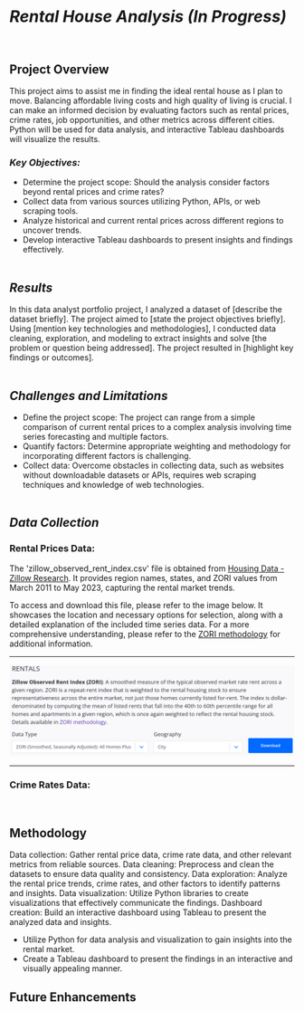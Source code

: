 # ***Rental House Analysis (In Progress)***<br><br>


## **Project Overview**

This project aims to assist me in finding the ideal rental house as I plan to move. Balancing affordable living costs and high quality of living is crucial. I can make an informed decision by evaluating factors such as rental prices, crime rates, job opportunities, and other metrics across different cities. Python will be used for data analysis, and interactive Tableau dashboards will visualize the results.

### ***Key Objectives:***
- Determine the project scope: Should the analysis consider factors beyond rental prices and crime rates?
- Collect data from various sources utilizing Python, APIs, or web scraping tools.
- Analyze historical and current rental prices across different regions to uncover trends.
- Develop interactive Tableau dashboards to present insights and findings effectively. <br><br>


## ***Results***

In this data analyst portfolio project, I analyzed a dataset of [describe the dataset briefly]. The project aimed to [state the project objectives briefly]. Using [mention key technologies and methodologies], I conducted data cleaning, exploration, and modeling to extract insights and solve [the problem or question being addressed]. The project resulted in [highlight key findings or outcomes]. <br><br>


## ***Challenges and Limitations***

- Define the project scope: The project can range from a simple comparison of current rental prices to a complex analysis involving time series forecasting and multiple factors.
- Quantify factors: Determine appropriate weighting and methodology for incorporating different factors is challenging.
- Collect data: Overcome obstacles in collecting data, such as websites without downloadable datasets or APIs, requires web scraping techniques and knowledge of web technologies.
<br><br>

## ***Data Collection***

### **Rental Prices Data:**

The 'zillow_observed_rent_index.csv' file is obtained from [Housing Data - Zillow Research](https://www.zillow.com/research/data/). It provides region names, states, and ZORI values from March 2011 to May 2023, capturing the rental market trends.

To access and download this file, please refer to the image below. It showcases the location and necessary options for selection, along with a detailed explanation of the included time series data. For a more comprehensive understanding, please refer to the [ZORI methodology](https://www.zillow.com/research/methodology-zori-repeat-rent-27092/) for additional information.<br>

***
![rentals_data](images/rentals_data.png)
*** 

### **Crime Rates Data:**
<br>


## Methodology

Data collection: Gather rental price data, crime rate data, and other relevant metrics from reliable sources.
Data cleaning: Preprocess and clean the datasets to ensure data quality and consistency.
Data exploration: Analyze the rental price trends, crime rates, and other factors to identify patterns and insights.
Data visualization: Utilize Python libraries to create visualizations that effectively communicate the findings.
Dashboard creation: Build an interactive dashboard using Tableau to present the analyzed data and insights.
- Utilize Python for data analysis and visualization to gain insights into the rental market.
- Create a Tableau dashboard to present the findings in an interactive and visually appealing manner.



## Future Enhancements

